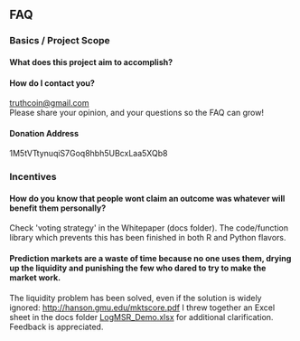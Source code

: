 FAQ
------------------------------------------

### Basics / Project Scope

#### What does this project aim to accomplish?

#### How do I contact you?
truthcoin@gmail.com  
Please share your opinion, and your questions so the FAQ can grow!

#### Donation Address
1M5tVTtynuqiS7Goq8hbh5UBcxLaa5XQb8


### Incentives
#### How do you know that people wont claim an outcome was whatever will benefit them personally?
Check 'voting strategy' in the Whitepaper (docs folder). The code/function library which prevents this has been finished in both R and Python flavors.


#### Prediction markets are a waste of time because no one uses them, drying up the liquidity and punishing the few who dared to try to make the market work.
The liquidity problem has been solved, even if the solution is widely ignored: http://hanson.gmu.edu/mktscore.pdf
I threw together an Excel sheet in the docs folder [LogMSR_Demo.xlsx](https://github.com/psztorc/Truthcoin/raw/master/docs/LogMSR_Demo.xlsx) for additional clarification. Feedback is appreciated.



